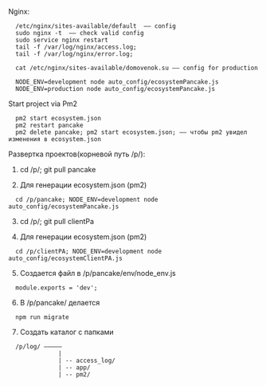 Nginx:
```
  /etc/nginx/sites-available/default  –– config
  sudo nginx -t  –– check valid config
  sudo service nginx restart
  tail -f /var/log/nginx/access.log;
  tail -f /var/log/nginx/error.log;

  cat /etc/nginx/sites-available/domovenok.su –– config for production
```


```
  NODE_ENV=development node auto_config/ecosystemPancake.js
  NODE_ENV=production node auto_config/ecosystemPancake.js
```

Start project via Pm2
```
  pm2 start ecosystem.json
  pm2 restart pancake
  pm2 delete pancake; pm2 start ecosystem.json; –– чтобы pm2 увидел изменения в ecosystem.json
```

Развертка проектов(корневой путь /p/):


1. cd /p/; git pull pancake


2. Для генерации ecosystem.json (pm2)
```
  cd /p/pancake; NODE_ENV=development node auto_config/ecosystemPancake.js
```


3. cd /p/; git pull clientPa


4. Для генерации ecosystem.json (pm2)


```
  cd /p/clientPA; NODE_ENV=development node auto_config/ecosystemClientPA.js
```


5. Создается файл в /p/pancake/env/node_env.js
```
  module.exports = 'dev';
```


6. В /p/pancake/ делается
```
  npm run migrate
```


7. Создать каталог c папками
```
  /p/log/ –––––
              |
              | -- access_log/
              | -- app/
              | -- pm2/
```